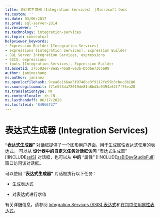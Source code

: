 ```yaml
---
title: 表达式生成器（Integration Services） |Microsoft Docs
ms.custom: ''
ms.date: 03/06/2017
ms.prod: sql-server-2014
ms.reviewer: ''
ms.technology: integration-services
ms.topic: conceptual
helpviewer_keywords:
- Expression Builder [Integration Services]
- expressions [Integration Services], Expression Builder
- SQL Server Integration Services, expressions
- SSIS, expressions
- tools [Integration Services], Expression Builder
ms.assetid: 376502e7-8ea5-46a0-8e3b-bbdbe730b698
author: janinezhang
ms.author: janinez
ms.openlocfilehash: 9cea6e1b6aa5f9748be3f9117fe59b3cbec8b180
ms.sourcegitcommit: f71e523da72019de81a8bd5a0394a62f7f76ea20
ms.translationtype: MT
ms.contentlocale: zh-CN
ms.lasthandoff: 06/17/2020
ms.locfileid: "84966737"
---
```

# <a name="expression-builder-integration-services"></a>表达式生成器 (Integration Services)
  **“表达式生成器”** 对话框提供了一个图形用户界面，用于生成属性表达式使用的表达式。 可以从 **设计器中的自定义任务对话框访问** “表达式生成器” [!INCLUDE[ssIS](../includes/ssis-md.md)] 对话框，也可以从 **中的** “属性” [!INCLUDE[ssBIDevStudioFull](../includes/ssbidevstudiofull-md.md)]窗口访问该对话框。  
  
 可以使用 **“表达式生成器”** 对话框执行以下任务：  
  
-   生成表达式  
  
-   对表达式进行求值  
  
 有关详细信息，请参阅 [Integration Services (SSIS) 表达式](expressions/integration-services-ssis-expressions.md)和[在包中使用属性表达式](expressions/use-property-expressions-in-packages.md)。  
  
  
